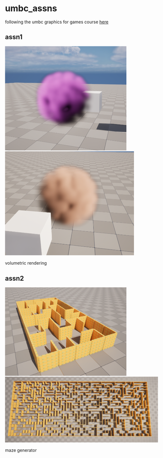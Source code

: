 # umbc_assns

following the umbc graphics for games course [here](https://userpages.cs.umbc.edu/olano/691/)

## assn1

<img src="./res/volume-ball1.png" width="400">
<img src="./res/volume-ball2.png" width="425">

volumetric rendering

## assn2

<img src="./res/maze2.png" width="400">
<img src="./res/maze1.png" width="670">

maze generator
